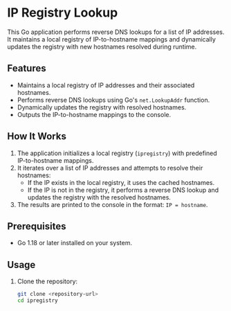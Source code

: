 # IP Registry Lookup

This Go application performs reverse DNS lookups for a list of IP addresses. It maintains a local registry of IP-to-hostname mappings and dynamically updates the registry with new hostnames resolved during runtime.

## Features

- Maintains a local registry of IP addresses and their associated hostnames.
- Performs reverse DNS lookups using Go's `net.LookupAddr` function.
- Dynamically updates the registry with resolved hostnames.
- Outputs the IP-to-hostname mappings to the console.

## How It Works

1. The application initializes a local registry (`ipregistry`) with predefined IP-to-hostname mappings.
2. It iterates over a list of IP addresses and attempts to resolve their hostnames:
   - If the IP exists in the local registry, it uses the cached hostnames.
   - If the IP is not in the registry, it performs a reverse DNS lookup and updates the registry with the resolved hostnames.
3. The results are printed to the console in the format: `IP = hostname`.

## Prerequisites

- Go 1.18 or later installed on your system.

## Usage

1. Clone the repository:
   ```bash
   git clone <repository-url>
   cd ipregistry